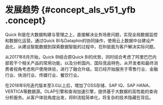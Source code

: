 # 发展趋势 {#concept_als_v51_yfb .concept}

Quick BI是在大数据构建与管理之上，直接解决业务场景问题，实现全局数据监控和数据化运营。通过Quick BI与Dataphin的协同操作，使用云上数据中台建设产品化，从建设智能数据到探索数据智能的过程中，在BI层面为客户解决实际问题。

从2017年8月开始，Quick BI结合原Quick BI的优势，同时综合考虑了阿里巴巴内部若干个相关产品的常用功能，以及分析国内、国际竞品特色，从开发者和最终消费者视角考虑用户使用体验，进行了融合升级。现已经开始服务于零售行业、金融行业、快消行业、传媒行业、餐饮行业。

在2018年9月迭代版本至3.0以上后，增加了OSS存储、SAP IQ、SAP HANA、VERTICA等数据源。OLAP引擎和查询加速引擎，提供基于大数据的高性能的查询分析服务。从客户体验角度出发，将BI流程简单化，将复杂的技术隐藏在背后。

